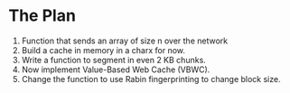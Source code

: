 # The Plan

1. Function that sends an array of size n over the network
2. Build a cache in memory in a charx for now.
3. Write a function to segment in even 2 KB chunks.
4. Now implement Value-Based Web Cache (VBWC).
5. Change the function to use Rabin fingerprinting to change block size.

